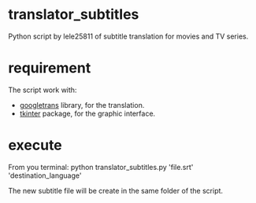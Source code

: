 # translator_subtitles
Python script by lele25811 of subtitle translation for movies and TV series.

# requirement
  The script work with:
  <ul>
    <li><a href='https://pypi.org/project/googletrans'>googletrans</a> library, for the translation.
    <li><a href='https://docs.python.org/3/library/tkinter.html'>tkinter</a> package, for the graphic interface.
  </ul>
  
# execute
  From you terminal: 
    python translator_subtitles.py 'file.srt' 'destination_language'
  
The new subtitle file will be create in the same folder of the script.
